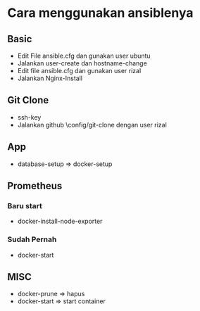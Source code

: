 # Cara menggunakan ansiblenya

## Basic

- Edit File ansible.cfg dan gunakan user ubuntu
- Jalankan user-create dan hostname-change
- Edit file ansible.cfg dan gunakan user rizal
- Jalankan Nginx-Install

## Git Clone

- ssh-key
- Jalankan github \config/git-clone dengan user rizal


## App

- database-setup => docker-setup


## Prometheus

### Baru start

- docker-install-node-exporter

### Sudah Pernah

- docker-start

## MISC

- docker-prune => hapus
- docker-start => start container
